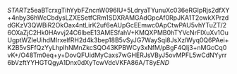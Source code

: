 $START$z5eaBTcrxgTihYybFZncnW096lU+5LdryaTYunuXc036eRGIpRjs2dfXY+4nby36hWcCbdysLZXESetfCRm1SDXRAMGAdGpcAf0RpJKA1T2owkXPrzddGKzV3QWBiR2OkOax4ntLirK2uf6eAUpGcEEmwc0ApCtwPAU5vhYTuZT/26OXaZjC2Hk0HAvvj24C6lbeE13AMESfahV+KMQXPMB0hTYVcNrFlXuXv1OuUgptWZleUihdMIrxelfRH2d4k3bep18B5vSyJG7WaySqi8JsXzlWyq0Q6PAei+K2B5vSFfQzYyLhpIhNMnZkcSQO43KPBWCy3xNfM/pBgF4Qlj3+nMGcCq0vK+/O48Tm0eq+y+DovQFUidMyCaxs7wGHERJsVByJ5ovMPFL5wCdNYyrr6bVzftYYHGTQgyA1Dnx0dXyTcwVdcVKFA86A/T8y$END$